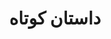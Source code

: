 ---
title: داستان کوتاه
content:
    items: 
        '@taxonomy.category': [short_story]
body_classes: 'title-center title-h1h2'
twig_first: true
process:
    twig: true
---